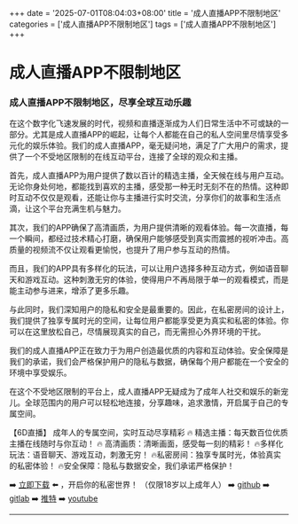 +++
date = '2025-07-01T08:04:03+08:00'
title = '成人直播APP不限制地区'
categories = ['成人直播APP不限制地区']
tags = ['成人直播APP不限制地区']
+++

# 成人直播APP不限制地区

### 成人直播APP不限制地区，尽享全球互动乐趣

在这个数字化飞速发展的时代，视频和直播逐渐成为人们日常生活中不可或缺的一部分。尤其是成人直播APP的崛起，让每个人都能在自己的私人空间里尽情享受多元化的娱乐体验。我们的成人直播APP，毫无疑问地，满足了广大用户的需求，提供了一个不受地区限制的在线互动平台，连接了全球的观众和主播。

首先，成人直播APP为用户提供了数以百计的精选主播，全天候在线与用户互动。无论你身处何地，都能找到喜欢的主播，感受那一种无时无刻不在的热情。这种即时互动不仅仅是观看，还能让你与主播进行实时交流，分享你们的故事和生活点滴，让这个平台充满生机与魅力。

其次，我们的APP确保了高清画质，为用户提供清晰的观看体验。每一次直播，每一个瞬间，都经过技术精心打磨，确保用户能够感受到真实而震撼的视听冲击。高质量的视频流不仅让观看更愉悦，也提升了用户参与互动的热情。

而且，我们的APP具有多样化的玩法，可以让用户选择多种互动方式，例如语音聊天和游戏互动。这种刺激无穷的体验，使得用户不再局限于单一的观看模式，而是能主动参与进来，增添了更多乐趣。

与此同时，我们深知用户的隐私和安全是最重要的。因此，在私密房间的设计上，我们提供了独享专属时光的空间，让每位用户都能享受更为真实和私密的体验。你可以在这里放松自己，尽情展现真实的自己，而无需担心外界环境的干扰。

我们的成人直播APP正在致力于为用户创造最优质的内容和互动体验。安全保障是我们的承诺，我们会严格保护用户的隐私与数据，确保每个用户都能在一个安全的环境中享受娱乐。

在这个不受地区限制的平台上，成人直播APP无疑成为了成年人社交和娱乐的新宠儿。全球范围内的用户可以轻松地连接，分享趣味，追求激情，开启属于自己的专属空间。

【6D直播】
成年人的专属空间，实时互动尽享精彩
🔥 精选主播：每天数百位优质主播在线随时与你互动！
🔥 高清画质：清晰画面，感受每一刻的精彩！
🔥多样化玩法：语音聊天、游戏互动，刺激无穷！
🔥私密房间：独享专属时光，体验真实的私密体验！
🔥安全保障：隐私与数据安全，我们承诺严格保护！

➡️ [立即下载](https://down123.s3.ap-east-1.amazonaws.com/down/down.html?channelCode=blog) ⬅️ ，开启你的私密世界！
（仅限18岁以上成年人）
➡️ [github](https://aldult-live.github.io/)
➡️ [gitlab](https://seo-09598d.gitlab.io/)
➡️ [推特](https://x.com/wegame33)
➡️ [youtube](https://www.youtube.com/@6Dlive)

---
